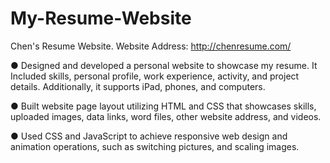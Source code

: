 # My-Resume-Website
Chen's Resume Website.  Website Address: http://chenresume.com/ 

● Designed and developed a personal website to showcase my resume. It Included skills, personal profile, work experience, activity, and project details. Additionally, it supports iPad, phones, and computers. 

● Built website page layout utilizing HTML and CSS that showcases skills, uploaded images, data links, word files, other website address, and videos. 

● Used CSS and JavaScript to achieve responsive web design and animation operations, such as switching pictures, and scaling images.
